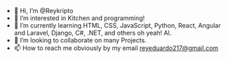 - 👋 Hi, I’m @Reykripto
- 👀 I’m interested in Kitchen and programming! 
- 🌱 I’m currently learning HTML, CSS, JavaScript, Python, React, Angular and Laravel, Django, C#, .NET, and others oh yeah! AI.
- 💞️ I’m looking to collaborate on many Projects.
- 📫 How to reach me obviously by my email reyeduardo217@gmail.com

<!---
Reykripto/Reykripto is a ✨ special ✨ repository because its `README.md` (this file) appears on your GitHub profile.
You can click the Preview link to take a look at your changes.
--->
